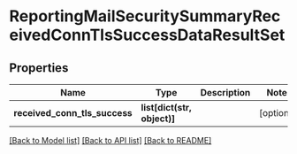 # ReportingMailSecuritySummaryReceivedConnTlsSuccessDataResultSet

## Properties
Name | Type | Description | Notes
------------ | ------------- | ------------- | -------------
**received_conn_tls_success** | **list[dict(str, object)]** |  | [optional] 

[[Back to Model list]](../README.md#documentation-for-models) [[Back to API list]](../README.md#documentation-for-api-endpoints) [[Back to README]](../README.md)

